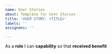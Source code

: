 ```yaml
---
name: User Stories
about: Template for User Stories
title: 'USER STORY: <TITLE>'
labels: ''
assignees: ''

---
```


As a **role** I can **capability** so that **received benefit**
